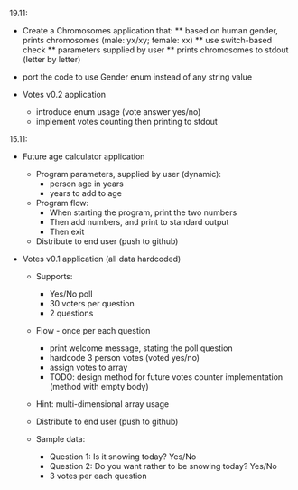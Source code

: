 19.11:

* Create a Chromosomes application that:
    ** based on human gender, prints chromosomes (male: yx/xy; female: xx)
    ** use switch-based check
    ** parameters supplied by user
    ** prints chromosomes to stdout (letter by letter) 
* port the code to use Gender enum instead of any string value

* Votes v0.2 application
    * introduce enum usage (vote answer yes/no)
    * implement votes counting then printing to stdout

15.11:

* Future age calculator application 
    * Program parameters, supplied by user (dynamic):
        * person age in years 
        * years to add to age
    * Program flow:
        * When starting the program, print the two numbers
        * Then add numbers, and print to standard output
        * Then exit
    * Distribute to end user (push to github)    

* Votes v0.1 application (all data hardcoded)
    * Supports:
        * Yes/No poll
        * 30 voters per question
        * 2 questions

    * Flow - once per each question
        * print welcome message, stating the poll question
        * hardcode 3 person votes (voted yes/no)
        * assign votes to array
        * TODO: design method for future votes counter implementation (method with empty body)
        
    * Hint: multi-dimensional array usage
    * Distribute to end user (push to github)    
    * Sample data:
        * Question 1: Is it snowing today? Yes/No
        * Question 2: Do you want rather to be snowing today? Yes/No
        * 3 votes per each question
           
        
 